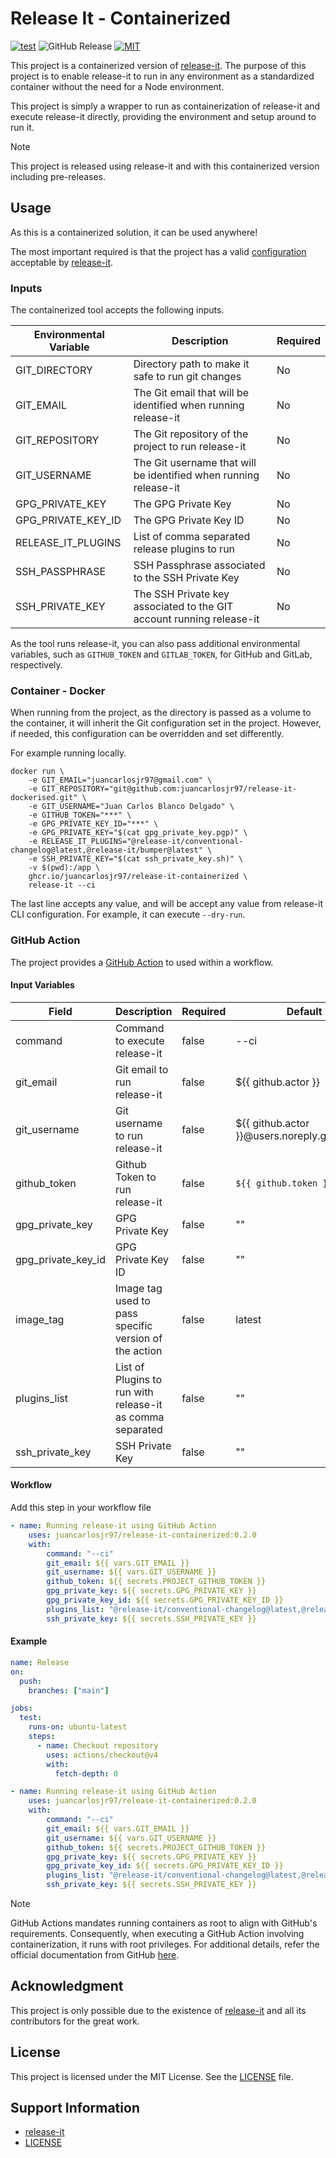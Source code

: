 # Release It - Containerized

[![test](https://github.com/juancarlosjr97/release-it-containerized/actions/workflows/test.yaml/badge.svg)](https://github.com/juancarlosjr97/release-it-containerized/actions/workflows/test.yaml)
![GitHub Release](https://img.shields.io/github/v/release/juancarlosjr97/release-it-containerized)
[![MIT](https://img.shields.io/badge/License-MIT-brightgreen.svg)](https://github.com/juancarlosjr97/release-it-containerized/blob/main/LICENSE)

This project is a containerized version of [release-it](https://github.com/release-it/release-it). The purpose of this project is to enable release-it to run in any environment as a standardized container without the need for a Node environment.

This project is simply a wrapper to run as containerization of release-it and execute release-it directly, providing the environment and setup around to run it.

> [!NOTE]
> This project is released using release-it and with this containerized version including pre-releases.

## Usage

As this is a containerized solution, it can be used anywhere!

The most important required is that the project has a valid [configuration](https://github.com/release-it/release-it/blob/main/docs/configuration.md) acceptable by [release-it](https://github.com/release-it/release-it).

### Inputs

The containerized tool accepts the following inputs.

| Environmental Variable | Description                                                          | Required |
| ---------------------- | -------------------------------------------------------------------- | -------- |
| GIT_DIRECTORY          | Directory path to make it safe to run git changes                    | No       |
| GIT_EMAIL              | The Git email that will be identified when running release-it        | No       |
| GIT_REPOSITORY         | The Git repository of the project to run release-it                  | No       |
| GIT_USERNAME           | The Git username that will be identified when running release-it     | No       |
| GPG_PRIVATE_KEY        | The GPG Private Key                                                  | No       |
| GPG_PRIVATE_KEY_ID     | The GPG Private Key ID                                               | No       |
| RELEASE_IT_PLUGINS     | List of comma separated release plugins to run                       | No       |
| SSH_PASSPHRASE         | SSH Passphrase associated to the SSH Private Key                     | No       |
| SSH_PRIVATE_KEY        | The SSH Private key associated to the GIT account running release-it | No       |

As the tool runs release-it, you can also pass additional environmental variables, such as `GITHUB_TOKEN` and `GITLAB_TOKEN`, for GitHub and GitLab, respectively.

### Container - Docker

When running from the project, as the directory is passed as a volume to the container, it will inherit the Git configuration set in the project. However, if needed, this configuration can be overridden and set differently.

For example running locally.

```docker
docker run \
    -e GIT_EMAIL="juancarlosjr97@gmail.com" \
    -e GIT_REPOSITORY="git@github.com:juancarlosjr97/release-it-dockerised.git" \
    -e GIT_USERNAME="Juan Carlos Blanco Delgado" \
    -e GITHUB_TOKEN="***" \
    -e GPG_PRIVATE_KEY_ID="***" \
    -e GPG_PRIVATE_KEY="$(cat gpg_private_key.pgp)" \
    -e RELEASE_IT_PLUGINS="@release-it/conventional-changelog@latest,@release-it/bumper@latest" \
    -e SSH_PRIVATE_KEY="$(cat ssh_private_key.sh)" \
    -v $(pwd):/app \
    ghcr.io/juancarlosjr97/release-it-containerized \
    release-it --ci
```

The last line accepts any value, and will be accept any value from release-it CLI configuration. For example, it can execute `--dry-run`.

### GitHub Action

The project provides a [GitHub Action](https://github.com/marketplace/actions/github-action-release-it-containerized) to used within a workflow.

#### Input Variables

| Field              | Description                                               | Required | Default                                      |
| ------------------ | --------------------------------------------------------- | -------- | -------------------------------------------- |
| command            | Command to execute release-it                             | false    | --ci                                         |
| git_email          | Git email to run release-it                               | false    | ${{ github.actor }}                          |
| git_username       | Git username to run release-it                            | false    | ${{ github.actor }}@users.noreply.github.com |
| github_token       | Github Token to run release-it                            | false    | `${{ github.token }}`                          |
| gpg_private_key    | GPG Private Key                                           | false    | ""                                           |
| gpg_private_key_id | GPG Private Key ID                                        | false    | ""                                           |
| image_tag          | Image tag used to pass specific version of the action     | false    | latest                                       |
| plugins_list       | List of Plugins to run with release-it as comma separated | false    | ""                                           |
| ssh_private_key    | SSH Private Key                                           | false    | ""                                           |

#### Workflow

Add this step in your workflow file

```yaml
- name: Running release-it using GitHub Action
    uses: juancarlosjr97/release-it-containerized:0.2.0
    with:
        command: "--ci"
        git_email: ${{ vars.GIT_EMAIL }}
        git_username: ${{ vars.GIT_USERNAME }}
        github_token: ${{ secrets.PROJECT_GITHUB_TOKEN }}
        gpg_private_key: ${{ secrets.GPG_PRIVATE_KEY }}
        gpg_private_key_id: ${{ secrets.GPG_PRIVATE_KEY_ID }}
        plugins_list: "@release-it/conventional-changelog@latest,@release-it/bumper@latest"
        ssh_private_key: ${{ secrets.SSH_PRIVATE_KEY }}
```

#### Example

```yaml
name: Release
on:
  push:
    branches: ["main"]

jobs:
  test:
    runs-on: ubuntu-latest
    steps:
      - name: Checkout repository
        uses: actions/checkout@v4
        with:
          fetch-depth: 0

- name: Running release-it using GitHub Action
    uses: juancarlosjr97/release-it-containerized:0.2.0
    with:
        command: "--ci"
        git_email: ${{ vars.GIT_EMAIL }}
        git_username: ${{ vars.GIT_USERNAME }}
        github_token: ${{ secrets.PROJECT_GITHUB_TOKEN }}
        gpg_private_key: ${{ secrets.GPG_PRIVATE_KEY }}
        gpg_private_key_id: ${{ secrets.GPG_PRIVATE_KEY_ID }}
        plugins_list: "@release-it/conventional-changelog@latest,@release-it/bumper@latest"
        ssh_private_key: ${{ secrets.SSH_PRIVATE_KEY }}
```

> [!NOTE]
> GitHub Actions mandates running containers as root to align with GitHub's requirements. Consequently, when executing a GitHub Action involving containerization, it runs with root privileges. For additional details, refer the official documentation from GitHub [here](https://docs.github.com/en/actions/creating-actions/dockerfile-support-for-github-actions).

## Acknowledgment

This project is only possible due to the existence of [release-it](https://github.com/release-it/release-it) and all its contributors for the great work.

## License

This project is licensed under the MIT License. See the [LICENSE](./LICENSE) file.

## Support Information

- [release-it](https://github.com/release-it/release-it)
- [LICENSE](./LICENSE.md)
